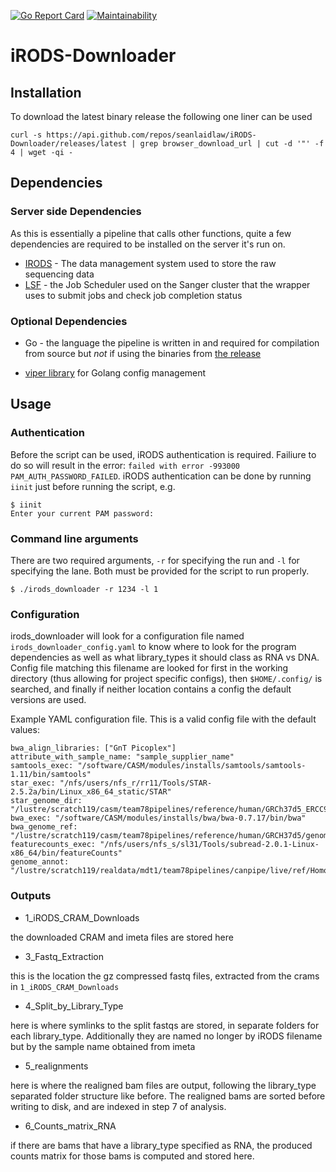 [![Go Report Card](https://goreportcard.com/badge/github.com/seanlaidlaw/iRODS-Downloader)](https://goreportcard.com/report/github.com/seanlaidlaw/iRODS-Downloader)
[![Maintainability](https://api.codeclimate.com/v1/badges/9d887eaebd349e28260e/maintainability)](https://codeclimate.com/github/seanlaidlaw/iRODS-Downloader/maintainability)

# iRODS-Downloader

## Installation

To download the latest binary release the following one liner can be used

```{bash}
curl -s https://api.github.com/repos/seanlaidlaw/iRODS-Downloader/releases/latest | grep browser_download_url | cut -d '"' -f 4 | wget -qi -
```

## Dependencies

### Server side Dependencies

As this is essentially a pipeline that calls other functions, quite a few
dependencies are required to be installed on the server it's run on.

- [IRODS](https://irods.org) - The data management system used to store the raw
  sequencing data
- [LSF](https://www.ibm.com/docs/en/spectrum-lsf/10.1.0?topic=overview-lsf-introduction)
  \- the Job Scheduler used on the Sanger cluster that the wrapper uses to submit
  jobs and check job completion status

### Optional Dependencies

- Go - the language the pipeline is written in and required for compilation from
  source but _not_ if using the binaries from
  [the release](https://github.com/seanlaidlaw/iRODS-Downloader/releases)

- [viper library](https://github.com/spf13/viper) for Golang config management

## Usage

### Authentication

Before the script can be used, iRODS authentication is required. Failiure to do
so will result in the error:
`failed with error -993000 PAM_AUTH_PASSWORD_FAILED`. iRODS authentication can
be done by running `iinit` just before running the script, e.g.

```{bash}
$ iinit
Enter your current PAM password:
```

### Command line arguments

There are two required arguments, `-r` for specifying the run and `-l` for
specifying the lane. Both must be provided for the script to run properly.

```{bash}
$ ./irods_downloader -r 1234 -l 1
```

### Configuration

irods_downloader will look for a configuration file named
`irods_downloader_config.yaml` to know where to look for the program
dependencies as well as what library_types it should class as RNA vs DNA. Config
file matching this filename are looked for first in the working directory (thus
allowing for project specific configs), then `$HOME/.config/` is searched, and
finally if neither location contains a config the default versions are used.

Example YAML configuration file. This is a valid config file with the default
values:

```{yaml}
bwa_align_libraries: ["GnT Picoplex"]
attribute_with_sample_name: "sample_supplier_name"
samtools_exec: "/software/CASM/modules/installs/samtools/samtools-1.11/bin/samtools"
star_exec: "/nfs/users/nfs_r/rr11/Tools/STAR-2.5.2a/bin/Linux_x86_64_static/STAR"
star_genome_dir: "/lustre/scratch119/casm/team78pipelines/reference/human/GRCh37d5_ERCC92/star/75/"
bwa_exec: "/software/CASM/modules/installs/bwa/bwa-0.7.17/bin/bwa"
bwa_genome_ref: "/lustre/scratch119/casm/team78pipelines/reference/human/GRCH37d5/genome.fa"
featurecounts_exec: "/nfs/users/nfs_s/sl31/Tools/subread-2.0.1-Linux-x86_64/bin/featureCounts"
genome_annot: "/lustre/scratch119/realdata/mdt1/team78pipelines/canpipe/live/ref/Homo_sapiens/GRCH37d5/star/e75/ensembl.gtf"
```

### Outputs

- 1_iRODS_CRAM_Downloads

the downloaded CRAM and imeta files are stored here

- 3_Fastq_Extraction

this is the location the gz compressed fastq files, extracted from the crams in
`1_iRODS_CRAM_Downloads`

- 4_Split_by_Library_Type

here is where symlinks to the split fastqs are stored, in separate folders for
each library_type. Additionally they are named no longer by iRODS filename but
by the sample name obtained from imeta

- 5_realignments

here is where the realigned bam files are output, following the library_type
separated folder structure like before. The realigned bams are sorted before
writing to disk, and are indexed in step 7 of analysis.

- 6_Counts_matrix_RNA

if there are bams that have a library_type specified as RNA, the produced counts
matrix for those bams is computed and stored here.
